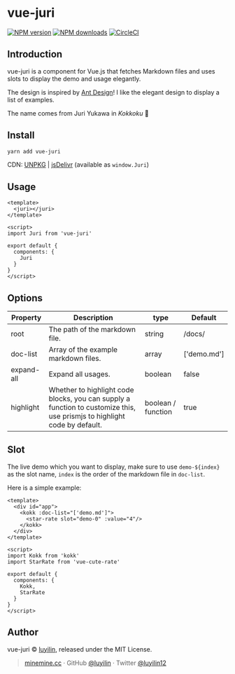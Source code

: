 # vue-juri

[![NPM version](https://img.shields.io/npm/v/vue-juri.svg?style=flat)](https://npmjs.com/package/vue-juri) [![NPM downloads](https://img.shields.io/npm/dm/vue-juri.svg?style=flat)](https://npmjs.com/package/vue-juri) [![CircleCI](https://circleci.com/gh/luyilin/vue-juri/tree/master.svg?style=shield)](https://circleci.com/gh/luyilin/vue-juri/tree/master)

## Introduction

vue-juri is a component for Vue.js that fetches Markdown files and uses slots to display the demo and usage elegantly.

The design is inspired by [Ant Design](https://ant.design/components/rate/)! I like the elegant design to display a list of examples.

The name comes from Juri Yukawa in *Kokkoku* 💃

## Install

```bash
yarn add vue-juri
```

CDN: [UNPKG](https://unpkg.com/vue-juri/) | [jsDelivr](https://cdn.jsdelivr.net/npm/vue-juri/) (available as `window.Juri`)

## Usage

```vue
<template>
  <juri></juri>
</template>

<script>
import Juri from 'vue-juri'

export default {
  components: {
    Juri
  }
}
</script>
```

## Options

| Property | Description | type | Default |
| -------- | ----------- | ---- | ------- |
| root | The path of the markdown file. | string | /docs/ |
| doc-list | Array of the example markdown files. | array | ['demo.md'] |
| expand-all | Expand all usages. | boolean | false |
| highlight | Whether to highlight code blocks, you can supply a function to customize this, use prismjs to highlight code by default. | boolean / function | true |

## Slot

The live demo which you want to display, make sure to use `demo-${index}` as the slot name, `index` is the order of the markdown file in `doc-list`.

Here is a simple example:

```vue
<template>
  <div id="app">
    <kokk :doc-list="['demo.md']">
      <star-rate slot="demo-0" :value="4"/>
    </kokk>
  </div>
</template>

<script>
import Kokk from 'kokk'
import StarRate from 'vue-cute-rate'

export default {
  components: {
    Kokk,
    StarRate
  }
}
</script>
```

## Author

vue-juri &copy; [luyilin](https://github.com/luyilin), released under the MIT License.

> [minemine.cc](https://minemine.cc) · GitHub [@luyilin](https://github.com/luyilin) · Twitter [@luyilin12](https://twitter.com/luyilin12)
